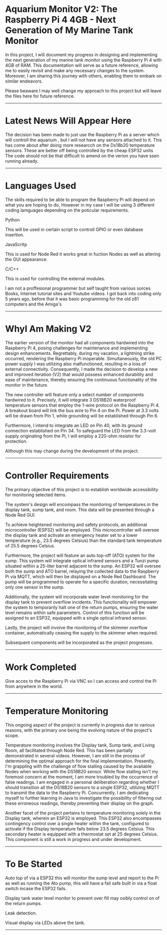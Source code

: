 #  Aquarium Monitor V2: The Raspberry Pi 4 4GB - Next Generation of My Marine Tank Monitor

In this project, I will document my progress in designing and implementing the next generation of my marine tank monitor using the Raspberry Pi 4 with 4GB of RAM. This documentation will serve as a future reference, allowing me to easily revisit and make any necessary changes to the system. Moreover, I am sharing this journey with others, enabling them to embark on similar endeavors.

Please beaware I may well change my approach to this project but will leave the files here for future reference.

 -----

 # Latest News Will Appear Here

The decision has been made to just use the Raspberry Pi as a server which will controll the aquarium , but I will not have any sensors attached to it. This has come about after doing more researcch on the Ds18b20 temperature sensors. These are better off being controlled by the cheap ESP32 units The code should not be that difficult to amend on the verion you have ssen running already.

 ------

# Languages Used 

 The skills required to be able to program the Raspberry Pi will depend on what you are hoping to do, However in my case I will be using 3 different coding lamguages depending on the poticular requirements.

 Python

 This will be used in certain script to controll GPIO or even database insertion.

 JavaScritp

 This is used for Node Red it works great in fuction Nodes as well as altering the GUI appearance.

 C/C++

 This is used for controlling the external modules.

 I am not a proffesional programmer but self taught from various sorces Books, Internet tutorial sites and Youtube videos. I got back into coding only 5 years ago, before that it was basic programming for the old z81 
 computers and the Amiga's

 ------
 
# WhyI Am Making V2

The earlier version of the monitor had all components hardwired into the Raspberry Pi 4, posing challenges for maintenance and implementing design enhancements. Regrettably, during my vacation, a lightning strike occurred, rendering the Raspberry Pi inoperable. Simultaneously, the old PC power supply I was utilizing also malfunctioned, resulting in a loss of external connectivity. Consequently, I made the decision to develop a new and improved iteration (V2) that would possess enhanced durability and ease of maintenance, thereby ensuring the continuous functionality of the monitor in the future.

The new controller will feature only a select number of components hardwired to it. Precisely, it will integrate 3 DS18B20 waterproof temperature sensors that employ the 1-wire protocol on the Raspberry Pi 4. A breakout board will link the bus wire to Pin 4 on the Pi. Power at 3.3 volts will be drawn from Pin 1, while grounding will be established through Pin 6.

Furthermore, I intend to integrate an LED on Pin 40, with its ground connection established on Pin 34. To safeguard the LED from the 3.3-volt supply originating from the Pi, I will employ a 220-ohm resistor for protection.

Although this may change during the development of the project.

 ------

# Controller Requirements

The primary objective of this project is to establish worldwide accessibility for monitoring selected items.

The system's design will encompass the monitoring of temperatures in the display tank, sump tank, and room. This data will be presented through a Node Red GUI.

To achieve heightened monitoring and safety protocols, an additional microcontroller (ESP32) will be employed. This microcontroller will oversee the display tank and activate an emergency heater set to a lower temperature (e.g., 23.5 degrees Celsius) than the standard tank temperature of 25.5 degrees Celsius.

Furthermore, the project will feature an auto top-off (ATO) system for the sump. This system will integrate optical infrared sensors and a Tunzi pump situated within a 25-liter barrel adjacent to the sump. An ESP32 will oversee both the sump and ATO barrel, relaying the collected data to the Raspberry Pi via MQTT, which will then be displayed on a Node Red Dashboard. The pump will be programmed to operate for a specific duration, necessitating only one sensor in the sump.

Additionally, the system will incorporate water level monitoring for the display tank to prevent overflow incidents. This functionality will empower the system to temporarily halt one of the return pumps, ensuring the water level remains within safe parameters. Control of this function will be assigned to an ESP32, equipped with a single optical infrared sensor.

Lastly, the project will involve the monitoring of the skimmer overflow container, automatically ceasing the supply to the skimmer when required.

Subsequent components will be incorporated as the project progresses.

-----

# Work Completed

Give acces to the Raspberry Pi via VNC so I can access and control the Pi from anywhere in the world.




----

# Temperature Monitoring

This ongoing aspect of the project is currently in progress due to various reasons, with the primary one being the evolving nature of the project's scope.

Temperature monitoring involves the Display tank, Sump tank, and Living Room, all facilitated through Node Red. This has been partially demonstrated in several videos. However, I am still in the process of determining the optimal approach for the final implementation. Presently, I'm grappling with the challenge of flow stalling caused by the available Nodes when working with the DS18B20 sensor. While flow stalling isn't my foremost concern at the moment, I am more troubled by the occurrence of false readings. I am engaged in a personal deliberation regarding whether I should transition all the DS18B20 sensors to a single ESP32, utilizing MQTT to transmit the data to the Raspberry Pi. Concurrently, I am dedicating myself to further learning in Java to investigate the possibility of filtering out these erroneous readings, thereby preventing their display on the graph.

Another facet of the project pertains to temperature monitoring solely in the Display tank, wherein an ESP32 is employed. This ESP32 also encompasses contingency control over a single heater within the tank, configured to activate if the Display temperature falls below 23.5 degrees Celsius. This secondary heater is equipped with a thermostat set at 25 degrees Celsius. This component is still a work in progress and under development.

----

# To Be Started

Auto top of via a ESP32 this will monitor the sump level and report to the Pi as well as running the Ato pump, this will have a fail safe built in via a float switch incase the ESP32 fails.

Display tank water level monitor to prevent over fill may osibly control on of the return pumps.

Leak detection.

Visual display via LEDs above the tank.

----



